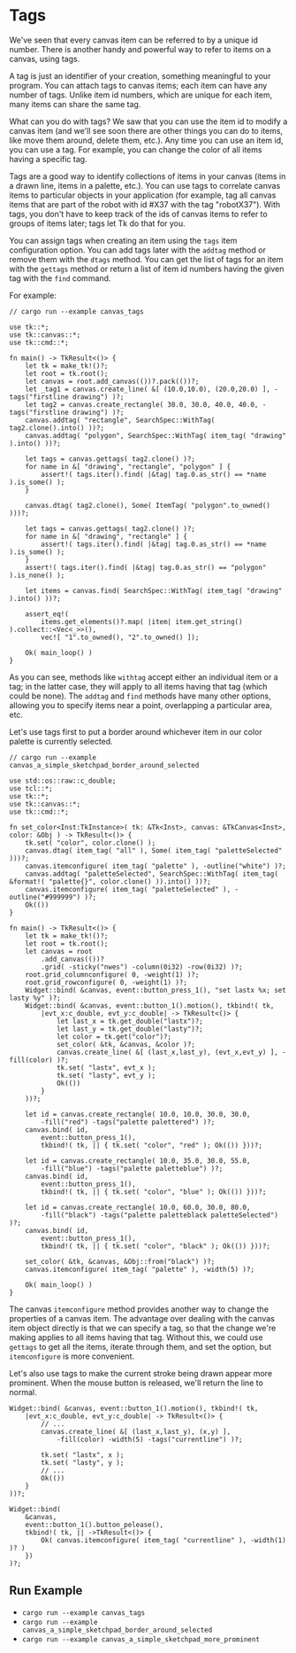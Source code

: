 # Tags

We've seen that every canvas item can be referred to by a unique id number.
There is another handy and powerful way to refer to items on a canvas, using
tags.

A tag is just an identifier of your creation, something meaningful to your
program. You can attach tags to canvas items; each item can have any number of
tags. Unlike item id numbers, which are unique for each item, many items can
share the same tag.

What can you do with tags? We saw that you can use the item id to modify a
canvas item (and we'll see soon there are other things you can do to items, like
move them around, delete them, etc.). Any time you can use an item id, you can
use a tag. For example, you can change the color of all items having a specific
tag.

Tags are a good way to identify collections of items in your canvas (items in a
drawn line, items in a palette, etc.). You can use tags to correlate canvas
items to particular objects in your application (for example, tag all canvas
items that are part of the robot with id #X37 with the tag "robotX37"). With
tags, you don't have to keep track of the ids of canvas items to refer to groups
of items later; tags let Tk do that for you.

You can assign tags when creating an item using the `tags` item configuration
option. You can add tags later with the `addtag` method or remove them with the
`dtags` method. You can get the list of tags for an item with the `gettags`
method or return a list of item id numbers having the given tag with the `find`
command.

For example:

```rust,no_run
// cargo run --example canvas_tags

use tk::*;
use tk::canvas::*;
use tk::cmd::*;

fn main() -> TkResult<()> {
    let tk = make_tk!()?;
    let root = tk.root();
    let canvas = root.add_canvas(())?.pack(())?;
    let _tag1 = canvas.create_line( &[ (10.0,10.0), (20.0,20.0) ], -tags("firstline drawing") )?;
    let tag2 = canvas.create_rectangle( 30.0, 30.0, 40.0, 40.0, -tags("firstline drawing") )?;
    canvas.addtag( "rectangle", SearchSpec::WithTag( tag2.clone().into() ))?;
    canvas.addtag( "polygon", SearchSpec::WithTag( item_tag( "drawing" ).into() ))?;

    let tags = canvas.gettags( tag2.clone() )?;
    for name in &[ "drawing", "rectangle", "polygon" ] {
        assert!( tags.iter().find( |&tag| tag.0.as_str() == *name ).is_some() );
    }

    canvas.dtag( tag2.clone(), Some( ItemTag( "polygon".to_owned() )))?;

    let tags = canvas.gettags( tag2.clone() )?;
    for name in &[ "drawing", "rectangle" ] {
        assert!( tags.iter().find( |&tag| tag.0.as_str() == *name ).is_some() );
    }
    assert!( tags.iter().find( |&tag| tag.0.as_str() == "polygon" ).is_none() );

    let items = canvas.find( SearchSpec::WithTag( item_tag( "drawing" ).into() ))?;

    assert_eq!(
        items.get_elements()?.map( |item| item.get_string() ).collect::<Vec<_>>(),
        vec![ "1".to_owned(), "2".to_owned() ]);
 
    Ok( main_loop() )
}
```

As you can see, methods like `withtag` accept either an individual item or a
tag; in the latter case, they will apply to all items having that tag (which
could be none). The `addtag` and `find` methods have many other options,
allowing you to specify items near a point, overlapping a particular area, etc.

Let's use tags first to put a border around whichever item in our color palette
is currently selected.

```rust,no_run
// cargo run --example canvas_a_simple_sketchpad_border_around_selected

use std::os::raw::c_double;
use tcl::*;
use tk::*;
use tk::canvas::*;
use tk::cmd::*;

fn set_color<Inst:TkInstance>( tk: &Tk<Inst>, canvas: &TkCanvas<Inst>, color: &Obj ) -> TkResult<()> {
    tk.set( "color", color.clone() );
    canvas.dtag( item_tag( "all" ), Some( item_tag( "paletteSelected" )))?;
    canvas.itemconfigure( item_tag( "palette" ), -outline("white") )?;
    canvas.addtag( "paletteSelected", SearchSpec::WithTag( item_tag( &format!( "palette{}", color.clone() )).into() ))?;
    canvas.itemconfigure( item_tag( "paletteSelected" ), -outline("#999999") )?;
    Ok(())
}

fn main() -> TkResult<()> {
    let tk = make_tk!()?;
    let root = tk.root();
    let canvas = root
        .add_canvas(())?
        .grid( -sticky("nwes") -column(0i32) -row(0i32) )?;
    root.grid_columnconfigure( 0, -weight(1) )?;
    root.grid_rowconfigure( 0, -weight(1) )?;
    Widget::bind( &canvas, event::button_press_1(), "set lastx %x; set lasty %y" )?;
    Widget::bind( &canvas, event::button_1().motion(), tkbind!( tk,
        |evt_x:c_double, evt_y:c_double| -> TkResult<()> {
            let last_x = tk.get_double("lastx")?;
            let last_y = tk.get_double("lasty")?;
            let color = tk.get("color")?;
            set_color( &tk, &canvas, &color )?;
            canvas.create_line( &[ (last_x,last_y), (evt_x,evt_y) ], -fill(color) )?;
            tk.set( "lastx", evt_x );
            tk.set( "lasty", evt_y );
            Ok(())
        }
    ))?;

    let id = canvas.create_rectangle( 10.0, 10.0, 30.0, 30.0,
        -fill("red") -tags("palette palettered") )?;
    canvas.bind( id,
        event::button_press_1(),
        tkbind!( tk, || { tk.set( "color", "red" ); Ok(()) }))?;

    let id = canvas.create_rectangle( 10.0, 35.0, 30.0, 55.0,
        -fill("blue") -tags("palette paletteblue") )?;
    canvas.bind( id,
        event::button_press_1(),
        tkbind!( tk, || { tk.set( "color", "blue" ); Ok(()) }))?;

    let id = canvas.create_rectangle( 10.0, 60.0, 30.0, 80.0,
        -fill("black") -tags("palette paletteblack paletteSelected") )?;
    canvas.bind( id,
        event::button_press_1(),
        tkbind!( tk, || { tk.set( "color", "black" ); Ok(()) }))?;

    set_color( &tk, &canvas, &Obj::from("black") )?;
    canvas.itemconfigure( item_tag( "palette" ), -width(5) )?;

    Ok( main_loop() )
}
```

The canvas `itemconfigure` method provides another way to change the properties
of a canvas item. The advantage over dealing with the canvas item object
directly is that we can specify a tag, so that the change we're making applies
to all items having that tag. Without this, we could use `gettags` to get all
the items, iterate through them, and set the option, but `itemconfigure` is more
convenient.

Let's also use tags to make the current stroke being drawn appear more
prominent. When the mouse button is released, we'll return the line to normal.

```rust,no_run
Widget::bind( &canvas, event::button_1().motion(), tkbind!( tk,
    |evt_x:c_double, evt_y:c_double| -> TkResult<()> {
        // ...
        canvas.create_line( &[ (last_x,last_y), (x,y) ],
            -fill(color) -width(5) -tags("currentline") )?;

        tk.set( "lastx", x );
        tk.set( "lasty", y );
        // ...
        Ok(())
    }
))?;

Widget::bind(
    &canvas,
    event::button_1().button_pelease(),
    tkbind!( tk, || ->TkResult<()> {
        Ok( canvas.itemconfigure( item_tag( "currentline" ), -width(1) )? )
    })
)?;
```

## Run Example

* `cargo run --example canvas_tags`
* `cargo run --example canvas_a_simple_sketchpad_border_around_selected`
* `cargo run --example canvas_a_simple_sketchpad_more_prominent`
